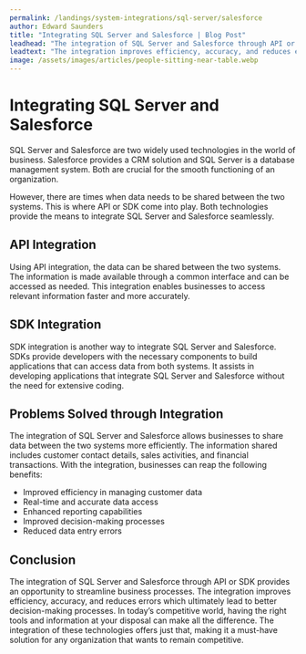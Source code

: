 ```yaml
---
permalink: /landings/system-integrations/sql-server/salesforce
author: Edward Saunders
title: "Integrating SQL Server and Salesforce | Blog Post"
leadhead: "The integration of SQL Server and Salesforce through API or SDK provides an opportunity to streamline business processes"
leadtext: "The integration improves efficiency, accuracy, and reduces errors which ultimately lead to better decision-making processes. In today’s competitive world, having the right tools and information at your disposal can make all the difference. The integration of these technologies offers just that, making it a must-have solution for any organization that wants to remain competitive."
image: /assets/images/articles/people-sitting-near-table.webp
---
```

<div class="arttext">	<h1>Integrating SQL Server and Salesforce</h1>
	<p>SQL Server and Salesforce are two widely used technologies in the world of business. Salesforce provides a CRM solution and SQL Server is a database management system. Both are crucial for the smooth functioning of an organization.</p>
	<p>However, there are times when data needs to be shared between the two systems. This is where API or SDK come into play. Both technologies provide the means to integrate SQL Server and Salesforce seamlessly.</p>
	<h2>API Integration</h2>
	<p>Using API integration, the data can be shared between the two systems. The information is made available through a common interface and can be accessed as needed. This integration enables businesses to access relevant information faster and more accurately.</p>
	<h2>SDK Integration</h2>
	<p>SDK integration is another way to integrate SQL Server and Salesforce. SDKs provide developers with the necessary components to build applications that can access data from both systems. It assists in developing applications that integrate SQL Server and Salesforce without the need for extensive coding.</p>
	<h2>Problems Solved through Integration</h2>
	<p>The integration of SQL Server and Salesforce allows businesses to share data between the two systems more efficiently. The information shared includes customer contact details, sales activities, and financial transactions. With the integration, businesses can reap the following benefits:</p>
	<ul>
		<li>Improved efficiency in managing customer data</li>
		<li>Real-time and accurate data access</li>
		<li>Enhanced reporting capabilities</li>
		<li>Improved decision-making processes</li>
		<li>Reduced data entry errors</li>
	</ul>
	<h2>Conclusion</h2>
	<p>The integration of SQL Server and Salesforce through API or SDK provides an opportunity to streamline business processes. The integration improves efficiency, accuracy, and reduces errors which ultimately lead to better decision-making processes. In today’s competitive world, having the right tools and information at your disposal can make all the difference. The integration of these technologies offers just that, making it a must-have solution for any organization that wants to remain competitive.</p>
</div>